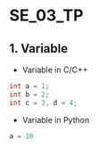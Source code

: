 # SE_03_TP

## 1. Variable

- Variable in C/C++

``` c++
int a = 1;
int b = 2; 
int c = 3, d = 4;
```

- Variable in Python

```python
a = 10